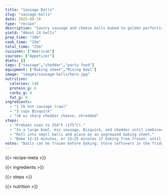 ```yaml
---
title: "Sausage Balls"
slug: "sausage-balls"
date: 2025-08-18
type: "recipe"
description: "Savory sausage and cheese balls baked to golden perfection."
yield: "About 24 balls"
prep_time: "10m"
cook_time: "15m"
total_time: "25m"
cuisines: ["American"]
courses: ["Appetizer"]
diets: []
tags: ["sausage","cheddar","party food"]
equipment: ["Baking sheet","Mixing bowl"]
image: "images/sausage-balls/hero.jpg"
nutrition:
  calories: 140
  protein_g: 6
  carbs_g: 8
  fat_g: 9
ingredients:
  - "1 lb hot sausage (raw)"
  - "3 cups Bisquick"
  - "10 oz sharp cheddar cheese, shredded"
steps:
  - "Preheat oven to 350°F (175°C)."
  - "In a large bowl, mix sausage, Bisquick, and cheddar until combined."
  - "Roll into small balls and place on an ungreased baking sheet."
  - "Bake 12–15 minutes, or 15–25 minutes if baking from frozen, until golden brown and cooked through."
notes: "Balls can be frozen before baking. Store leftovers in the fridge and reheat in the oven."
---
```

{{< recipe-meta >}}

{{< ingredients >}}

{{< steps >}}

{{< nutrition >}}
